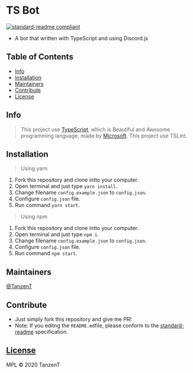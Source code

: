 # TS Bot

[![standard-readme compliant](https://img.shields.io/badge/standard--readme-OK-green.svg?style=flat-square)](https://github.com/RichardLitt/standard-readme)

- A bot that written with TypeScript and using Discord.js

## Table of Contents

- [Info](#info)
- [Installation](#Installation)
- [Maintainers](#maintainers)
- [Contribute](#Contribute)
- [License](#license)

## Info

> This project use [TypeScript](https://github.com/Microsoft/TypeScript), which is Beautiful and Awesome programming language, made by [Microsoft](https://github.com/Microsoft).
> This project use TSLint.

## Installation

> Using yarn

1. Fork this repository and clone intto your computer.
2. Open terminal and just type `yarn install`.
3. Change filename `config.example.json` to `config.json`.
4. Configure `config.json` file.
5. Run command `yarn start`.

> Using npm

1. Fork this repository and clone intto your computer.
2. Open terminal and just type `npm i`.
3. Change filename `config.example.json` to `config.json`.
4. Configure `config.json` file.
5. Run command `npm start`.

## Maintainers

[@TanzenT](https://github.com/TanzenT)

## Contribute

- Just simply fork this repository and give me PR!
- Note: If you editng the `README.md`file, please conform to the [standard-readme](https://github.com/RichardLitt/standard-readme) specification.

## [License](LICENSE)

MPL © 2020 TanzenT
